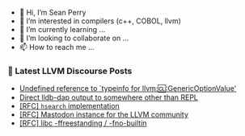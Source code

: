- 👋 Hi, I’m Sean Perry
- 👀 I’m interested in compilers (c++, COBOL, llvm)
- 🌱 I’m currently learning ...
- 💞️ I’m looking to collaborate on ...
- 📫 How to reach me ...

<!---
s66perry/s66perry is a ✨ special ✨ repository because its `README.md` (this file) appears on your GitHub profile.
You can click the Preview link to take a look at your changes.
--->
### 📕 Latest LLVM Discourse Posts

<!-- DISCOURSE-LLVM:START -->
- [Undefined reference to `typeinfo for llvm::cl::GenericOptionValue&#39;](https://discourse.llvm.org/t/undefined-reference-to-typeinfo-for-llvm-genericoptionvalue/71526#post_6)
- [Direct lldb-dap output to somewhere other than REPL](https://discourse.llvm.org/t/direct-lldb-dap-output-to-somewhere-other-than-repl/75949#post_1)
- [[RFC] `hsearch` implementation](https://discourse.llvm.org/t/rfc-hsearch-implementation/65934#post_10)
- [[RFC] Mastodon instance for the LLVM community](https://discourse.llvm.org/t/rfc-mastodon-instance-for-the-llvm-community/75865#post_8)
- [[RFC] libc -ffreestanding / -fno-builtin](https://discourse.llvm.org/t/rfc-libc-ffreestanding-fno-builtin/75883#post_3)
<!-- DISCOURSE-LLVM:END -->

